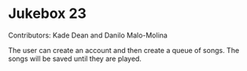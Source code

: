 # Jukebox 23
Contributors: Kade Dean and Danilo Malo-Molina

The user can create an account and then create a queue of songs. The songs will be saved until they are played.
